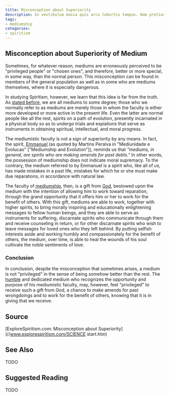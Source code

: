 ```yaml
---
title: Misconception about Superiority
description: In vestibulum massa quis arcu lobortis tempus. Nam pretium arcu in odio vulputate luctus.
tags:
- mediumship
categories:
- spiritism
---
```


## Misconception about Superiority of Medium
Sometimes, for whatever reason, mediums are erroneously perceived to be "privileged people" or "chosen ones", and therefore,  better or more special, in some way, than the normal person. This misconception can be found in members of the general population as well as in some who are mediums themselves, where it is especially dangerous.  

In studying Spiritism, however, we learn that this idea is far from the truth. As [stated before](who-is-medium), we are all mediums to some degree; those who we normally refer to as mediums are merely those in whom the faculty is either more developed or more active in the present life.  Even the latter are normal people like all the rest, spirits on a path of evolution, presently incarnated in a physical body so as to undergo trials and expiations that serve as instruments in obtaining spiritual, intellectual, and moral progress. 

The mediumistic faculty is not a sign of superiority by any means.  In fact, the spirit, [Emmanuel](/profiles/emmanuel) (as quoted by Martins Peralva in "Mediunidade e Evolucao" ["Mediumship and Evolution"]), reminds us that _"mediums, in general, are spirits who are making amends for past debts."_  In other words, the possession of mediumship does not indicate moral supremacy. To the contrary, the medium referred to by Emmanuel is a spirit who, like all of us, has made mistakes in a past life, mistakes for which he or she must make due reparations, in accordance with natural law.

The faculty of [mediumship](/spiritism/mediumship), then, is a gift from [God](/about/god), bestowed upon the medium with the intention of allowing him to work toward reparation, through the grand opportunity that it offers him or her to work for the benefit of others.  With this gift, mediums are able to work, together with higher spirits, to bring morally inspiring and educationally enlightening messages to fellow human beings, and they are able to serve as instruments for suffering, discarnate spirits who communicate through them and receive counseling in return, or for other discarnate spirits who wish to leave messages for loved ones who they left behind.  By putting selfish interests aside and working  humbly and compassionately for the benefit of others, the medium, over time, is able to heal the wounds of his soul cultivate the noble sentiments of love.

### Conclusion
In conclusion, despite the misconception that sometimes arises, a medium is not "privileged" in the sense of being somehow better than the rest.  The [humble](/virtues/humility) and dedicated medium who recognizes the opportunity and purpose of his mediumistic faculty, may, however, feel "privileged" to receive such a gift from God, a chance to make amends for past wrongdoings and to work for the benefit of others, knowing that it is in giving that we receive.  


## Source
[ExploreSpiritism.com: Misconception about Superiority](//www.explorespiritism.com/SCIENCE start.htm)

## See Also
TODO


## Suggested Reading
TODO

